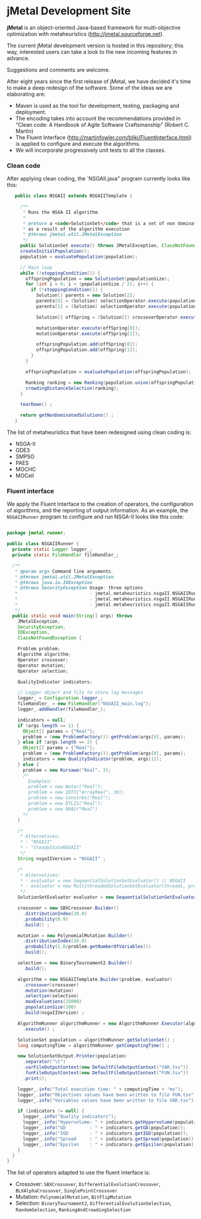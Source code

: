 # jMetal Development Site

**jMetal** is an object-oriented Java-based framework for multi-objective optimization with metaheuristics
(http://jmetal.sourceforge.net).

The current jMetal development version is hosted in this repository; this way, interested users can take a look to
the new incoming features in advance.

Suggestions and comments are welcome.

After eight years since the first release of jMetal, we have decided it's time to make a deep redesign of the
software. Some of the ideas we are elaborating are:
* Maven is used as the tool for development, testing, packaging and deployment.
* The encoding takes into account the recommendations provided in “Clean code: A Handbook of Agile Software Craftsmanship" (Robert C. Martin)
* The Fluent Interface (http://martinfowler.com/bliki/FluentInterface.html) is applied to configure and execute
the algorithms.
* We will incorporate progressively unit tests to all the classes.

### Clean code
After applying clean coding, the `NSGAII.java" program currently looks like this:
``` java
   public class NSGAII extends NSGAIITemplate {

     /**
      * Runs the NSGA-II algorithm.
      *
      * @return a <code>SolutionSet</code> that is a set of non dominated solutions
      * as a result of the algorithm execution
      * @throws jmetal.util.JMetalException
      */
     public SolutionSet execute() throws JMetalException, ClassNotFoundException {
     createInitialPopulation();
     population = evaluatePopulation(population);

     // Main loop
     while (!stoppingCondition()) {
       offspringPopulation = new SolutionSet(populationSize);
       for (int i = 0; i < (populationSize / 2); i++) {
         if (!stoppingCondition()) {
           Solution[] parents = new Solution[2];
           parents[0] = (Solution) selectionOperator.execute(population);
           parents[1] = (Solution) selectionOperator.execute(population);

           Solution[] offSpring = (Solution[]) crossoverOperator.execute(parents);

           mutationOperator.execute(offSpring[0]);
           mutationOperator.execute(offSpring[1]);

           offspringPopulation.add(offSpring[0]);
           offspringPopulation.add(offSpring[1]);
         }
       }

       offspringPopulation = evaluatePopulation(offspringPopulation);

       Ranking ranking = new Ranking(population.union(offspringPopulation));
       crowdingDistanceSelection(ranking);
     }

     tearDown() ;

     return getNonDominatedSolutions() ;
   }
```

The list of metaheuristics that have been redesigned using clean coding is:
* NSGA-II
* GDE3
* SMPSO
* PAES
* MOCHC
* MOCell

### Fluent interface
We apply the Fluent Interface to the creation of operators, the configuration of algorithms, and
the reporting of output information. As an example, the `NSGAIIRunner` program to configure and run
NSGA-II looks like this code:

``` java

package jmetal.runner;

public class NSGAIIRunner {
  private static Logger logger_;
  private static FileHandler fileHandler_;

  /**
   * @param args Command line arguments.
   * @throws jmetal.util.JMetalException
   * @throws java.io.IOException
   * @throws SecurityException Usage: three options
   *                           - jmetal.metaheuristics.nsgaII.NSGAIIRunner
   *                           - jmetal.metaheuristics.nsgaII.NSGAIIRunner problemName
   *                           - jmetal.metaheuristics.nsgaII.NSGAIIRunner problemName paretoFrontFile
   */
  public static void main(String[] args) throws
    JMetalException,
    SecurityException,
    IOException,
    ClassNotFoundException {

    Problem problem;
    Algorithm algorithm;
    Operator crossover;
    Operator mutation;
    Operator selection;

    QualityIndicator indicators;

    // Logger object and file to store log messages
    logger_ = Configuration.logger_;
    fileHandler_ = new FileHandler("NSGAII_main.log");
    logger_.addHandler(fileHandler_);

    indicators = null;
    if (args.length == 1) {
      Object[] params = {"Real"};
      problem = (new ProblemFactory()).getProblem(args[0], params);
    } else if (args.length == 2) {
      Object[] params = {"Real"};
      problem = (new ProblemFactory()).getProblem(args[0], params);
      indicators = new QualityIndicator(problem, args[1]);
    } else {
      problem = new Kursawe("Real", 3);
      /*
        Examples:
        problem = new Water("Real");
        problem = new ZDT3("ArrayReal", 30);
        problem = new ConstrEx("Real");
        problem = new DTLZ1("Real");
        problem = new OKA2("Real")
      */
    }

    /*
     * Alternatives:
     * - "NSGAII"
     * - "SteadyStateNSGAII"
     */
    String nsgaIIVersion = "NSGAII" ;

    /*
     * Alternatives:
     * - evaluator = new SequentialSolutionSetEvaluator() // NSGAII
     * - evaluator = new MultithreadedSolutionSetEvaluator(threads, problem) // parallel NSGAII
     */
    SolutionSetEvaluator evaluator = new SequentialSolutionSetEvaluator() ;

    crossover = new SBXCrossover.Builder()
      .distributionIndex(20.0)
      .probability(0.9)
      .build() ;

    mutation = new PolynomialMutation.Builder()
      .distributionIndex(20.0)
      .probability(1.0/problem.getNumberOfVariables())
      .build();

    selection = new BinaryTournament2.Builder()
      .build();

    algorithm = new NSGAIITemplate.Builder(problem, evaluator)
      .crossover(crossover)
      .mutation(mutation)
      .selection(selection)
      .maxEvaluations(25000)
      .populationSize(100)
      .build(nsgaIIVersion) ;

    AlgorithmRunner algorithmRunner = new AlgorithmRunner.Executor(algorithm)
      .execute() ;

    SolutionSet population = algorithmRunner.getSolutionSet() ;
    long computingTime = algorithmRunner.getComputingTime() ;

    new SolutionSetOutput.Printer(population)
      .separator("\t")
      .varFileOutputContext(new DefaultFileOutputContext("VAR.tsv"))
      .funFileOutputContext(new DefaultFileOutputContext("FUN.tsv"))
      .print();

    logger_.info("Total execution time: " + computingTime + "ms");
    logger_.info("Objectives values have been written to file FUN.tsv");
    logger_.info("Variables values have been written to file VAR.tsv");

    if (indicators != null) {
      logger_.info("Quality indicators");
      logger_.info("Hypervolume: " + indicators.getHypervolume(population));
      logger_.info("GD         : " + indicators.getGD(population));
      logger_.info("IGD        : " + indicators.getIGD(population));
      logger_.info("Spread     : " + indicators.getSpread(population));
      logger_.info("Epsilon    : " + indicators.getEpsilon(population));
    }
  }
}
```

The list of operators adapted to use the fluent interface is:
* Crossover: `SBXCrossover`, `DifferentialEvolutionCrossover`, `BLXAlphaCrossover`, `SinglePointCrossover`
* Mutation: `PolynomialMutation`, `BitFlipMutation`
* Selection: `BinaryTournament2`, `DifferentialEvolutionSelection`, `RandomSelection`, `RankingAndCrowdingSelection`

